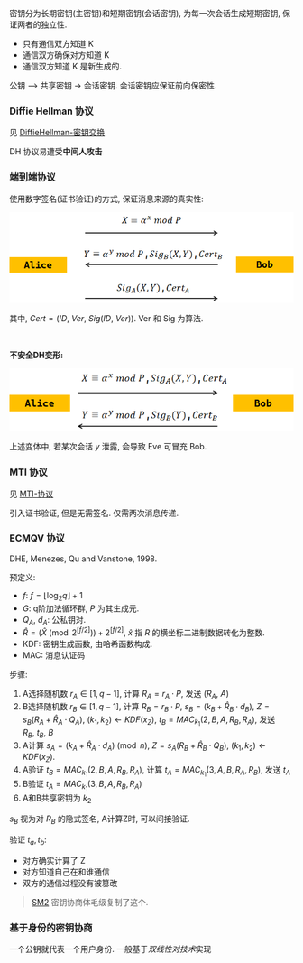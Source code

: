 密钥分为长期密钥(主密钥)和短期密钥(会话密钥), 为每一次会话生成短期密钥, 保证两者的独立性.
- 只有通信双方知道 K
- 通信双方确保对方知道 K
- 通信双方知道 K 是新生成的.

公钥 –> 共享密钥 -> 会话密钥. 会话密钥应保证前向保密性.

### Diffie Hellman 协议

见 [DiffieHellman-密钥交换](../../公钥密码/DiffieHellman-密钥交换.md)

DH 协议易遭受**中间人攻击**

### 端到端协议

使用数字签名(证书验证)的方式, 保证消息来源的真实性:

![|500](../../../attach/Pasted%20image%2020231015134438.png)

其中, $Cert=(ID,\ Ver,\ Sig(ID,\ Ver))$. Ver 和 Sig 为算法.

<br>

**不安全DH变形:**

![|450](../../../attach/Pasted%20image%2020231015151353.png)

上述变体中, 若某次会话 $y$ 泄露, 会导致 Eve 可冒充 Bob.
 
### MTI 协议

见 [MTI-协议](../../公钥密码/MTI-协议.md)

引入证书验证, 但是无需签名. 仅需两次消息传递.

### ECMQV 协议

DHE, Menezes, Qu and Vanstone, 1998.

预定义:

- $f$: $f=\lfloor \log_{2}q\rfloor + 1$
- $G$: q阶加法循环群, $P$ 为其生成元.
- $Q_{A},\ d_{A}$: 公私钥对.
- $\hat{R}=(\hat{X}\pmod {2^{[f/2]}})+2^{[f/2]}$, $\hat{x}$ 指 $R$ 的横坐标二进制数据转化为整数.
- KDF: 密钥生成函数, 由哈希函数构成.
- MAC: 消息认证码

步骤:

1. A选择随机数 $r_{A}\in[1,q-1]$, 计算 $R_{A}=r_{A}\cdot P$, 发送 $(R_{A},\ A)$
2. B选择随机数 $r_{B}\in[1,q-1]$, 计算 $R_{B}=r_{B}\cdot P$, $s_{B}=(k_{B}+\hat{R}_{B}\cdot d_{B})$, $Z=s_{B}(R_{A}+\hat{R}_{A}\cdot Q_{A})$, $(k_{1},k_{2})\leftarrow KDF(x_{Z})$, $t_{B}=MAC_{k_{1}}(2,B,A,R_{B},R_{A})$, 发送 $R_{B},\ t_{B},\ B$
3. A计算 $s_{A}=(k_{A}+\hat{R}_{A}\cdot d_{A})\pmod n$, $Z=s_{A}(R_{B}+\hat{R}_{B}\cdot Q_{B})$, $(k_{1},k_{2})\leftarrow KDF(x_{Z})$.
4. A验证 $t_{B}=MAC_{k_{1}}(2,B,A,R_{B},R_{A})$, 计算 $t_{A}=MAC_{k_{1}}(3,A,B,R_{A},R_{B})$, 发送 $t_{A}$
5. B验证 $t_{A}=MAC_{k_{1}}(3,B,A,R_{B},R_{A})$
6. A和B共享密钥为 $k_{2}$

$s_{B}$ 视为对 $R_{B}$ 的隐式签名, A计算Z时, 可以间接验证.

验证 $t_{a}, t_{b}$:
- 对方确实计算了 Z
- 对方知道自己在和谁通信
- 双方的通信过程没有被篡改


> [SM2](../../公钥密码/ECC/SM2.md) 密钥协商体毛级复制了这个.

### 基于身份的密钥协商

一个公钥就代表一个用户身份. 一般基于*双线性对技术*实现